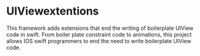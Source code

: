 # UIViewextentions
This framework adds extensions that end the writing of boilerplate UIView code in swift. From boiler plate constraint code to animations, this project allows IOS swift programmers to end the need to write boilerplate UIView code.
